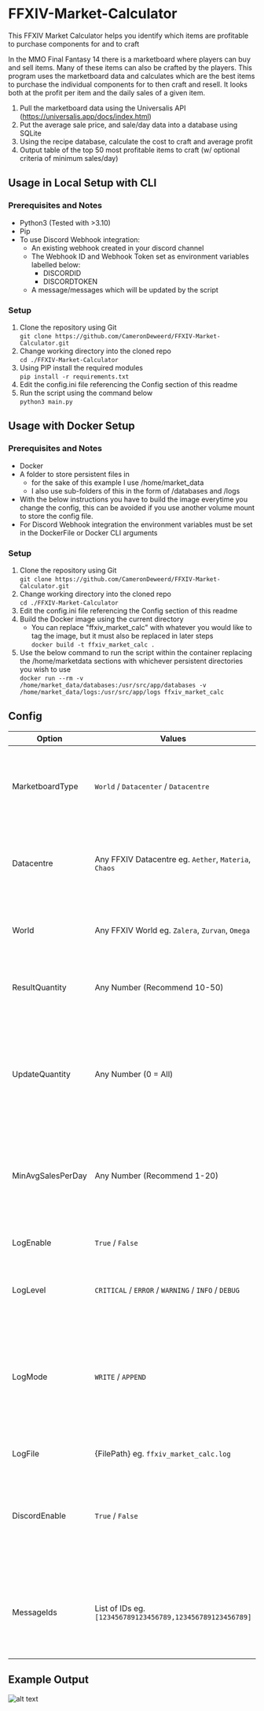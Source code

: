# FFXIV-Market-Calculator
This FFXIV Market Calculator helps you identify which items are profitable to purchase components for and to craft

In the MMO Final Fantasy 14 there is a marketboard where players can buy and sell items. Many of these items can also be crafted by the players.
This program uses the marketboard data and calculates which are the best items to purchase the individual components for to then craft and resell.
It looks both at the profit per item and the daily sales of a given item.

1) Pull the marketboard data using the Universalis API (https://universalis.app/docs/index.html)
2) Put the average sale price, and sale/day data into a database using SQLite
3) Using the recipe database, calculate the cost to craft and average profit
4) Output table of the top 50 most profitable items to craft (w/ optional criteria of minimum sales/day)

## Usage in Local Setup with CLI
### Prerequisites and Notes
- Python3 (Tested with >3.10)
- Pip
- To use Discord Webhook integration:
  - An existing webhook created in your discord channel
  - The Webhook ID and Webhook Token set as environment variables labelled below:
    - DISCORDID
    - DISCORDTOKEN
  - A message/messages which will be updated by the script

### Setup
1. Clone the repository using Git  
```git clone https://github.com/CameronDeweerd/FFXIV-Market-Calculator.git```
2. Change working directory into the cloned repo  
```cd ./FFXIV-Market-Calculator```
3. Using PIP install the required modules  
```pip install -r requirements.txt```
4. Edit the config.ini file referencing the Config section of this readme
5. Run the script using the command below  
```python3 main.py```

## Usage with Docker Setup
### Prerequisites and Notes
- Docker
- A folder to store persistent files in 
  - for the sake of this example I use /home/market_data
  - I also use sub-folders of this in the form of /databases and /logs
- With the below instructions you have to build the image everytime you change the config, this can be avoided if you use another volume mount to store the config file.
- For Discord Webhook integration the environment variables must be set in the DockerFile or Docker CLI arguments

### Setup
1. Clone the repository using Git  
   ```git clone https://github.com/CameronDeweerd/FFXIV-Market-Calculator.git```
2. Change working directory into the cloned repo  
   ```cd ./FFXIV-Market-Calculator```
3. Edit the config.ini file referencing the Config section of this readme
4. Build the Docker image using the current directory
   - You can replace "ffxiv_market_calc" with whatever you would like to tag the image, but it must also be replaced in later steps  
```docker build -t ffxiv_market_calc .```
5. Use the below command to run the script within the container replacing the /home/marketdata sections with whichever persistent directories you wish to use  
```docker run --rm -v /home/market_data/databases:/usr/src/app/databases -v /home/market_data/logs:/usr/src/app/logs ffxiv_market_calc```

## Config
| Option            | Values                                                    | Description                                                                                                               |
|-------------------|-----------------------------------------------------------|---------------------------------------------------------------------------------------------------------------------------|
| MarketboardType   | `World` / `Datacenter` / `Datacentre`                     | Whether you want to pull data from a single world or all worlds in the DC                                                 |
| Datacentre        | Any FFXIV Datacentre eg. `Aether`, `Materia`, `Chaos`     | Which Datacentre you wish to pull data from, [see here for a list](https://na.finalfantasyxiv.com/lodestone/worldstatus/) |
| World             | Any FFXIV World eg. `Zalera`, `Zurvan`, `Omega`           | Which World you wish to pull data from , [see here for a list](https://na.finalfantasyxiv.com/lodestone/worldstatus/)     |
| ResultQuantity    | Any Number (Recommend 10-50)                              | How many items you wish to show in the results list                                                                       |
| UpdateQuantity    | Any Number (0 = All)                                      | How many items you wish to update from Universalis (this allows updating x results at a time for rolling updates)         |
| MinAvgSalesPerDay | Any Number (Recommend 1-20)                               | How many average sales per day an item must meet to be displayed in results                                               |
| LogEnable         | `True` / `False`                                          | Whether you want to enable logging to file                                                                                |
| LogLevel          | `CRITICAL` / `ERROR` / `WARNING` / `INFO` / `DEBUG`       | What level of logging to send to log file                                                                                 |
| LogMode           | `WRITE` / `APPEND`                                        | What filemode to use for log writing, Write = Overwrite log file each run, Append = Append to end of log file on each run |
| LogFile           | {FilePath} eg. `ffxiv_market_calc.log`                    | Filepath of the log file                                                                                                  |
| DiscordEnable     | `True` / `False`                                          | Whether or not to enable posting to Discord via Webhook (See notes on Discord in setup sections                           |
| MessageIds        | List of IDs eg. `[123456789123456789,123456789123456789]` | Used to identify the messages for the discord webhook to edit with the market data                                        |


## Example Output
![alt text](https://github.com/CameronDeweerd/FFXIV-Market-Calculator/blob/master/FFXIV%20Market.JPG?raw=true)
